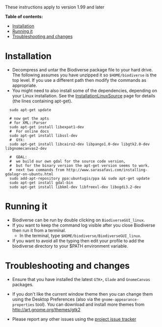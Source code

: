 These instructions apply to version 1.99 and later

**Table of contents:**
* [Installation](#installation)
* [Running it](#running-it)
* [Troubleshooting and changes](#troubleshooting-and-changes)


# Installation #

  * Decompress and untar the Biodiverse package file to your hard drive.  The following assumes you have unzipped it so `$HOME/biodiverse` is the top level.  If you use a different path then modify the commands as appropriate.
  * You might need to also install some of the dependencies, depending on your Linux installation.  See the [InstallationLinuxSource](InstallationLinuxSource) page for details (the lines containing apt-get).

```
  sudo apt-get update

  # now get the apts
  # for XML::Parser
  sudo apt-get install libexpat1-dev
  #  For online docs
  sudo apt-get install libssl-dev
  #  Gtk:
  sudo apt-get install libcairo2-dev libpango1.0-dev libgtk2.0-dev libgnomecanvas2-dev
  
  #  GDAL:
  #  we build our own gdal for the source code version, 
  #  but for the binary version the apt-get version seems to work.
  #  next two commands from http://www.sarasafavi.com/installing-gdalogr-on-ubuntu.html
  sudo add-apt-repository ppa:ubuntugis/ppa && sudo apt-get update
  sudo apt-get install gdal-bin
  sudo apt-get install libkml-dev libfreexl-dev libogdi3.2-dev

```

# Running it #

  * Biodiverse can be run by double clicking on `BiodiverseGUI_linux`.
  * If you want to keep the command log visible after you close Biodiverse then run it from a terminal.
    * In the terminal, type `$HOME/biodiverse/BiodiverseGUI_linux`.
  * If you want to avoid all the typing then edit your profile to add the biodiverse directory to your $PATH environment variable.

# Troubleshooting and changes #

  * Ensure that you have installed the latest `GTK+`, `Glade` and `GnomeCanvas` packages.

  * If you don't like the current window theme then you can change them using the Desktop Preferences (also via the `gnome-appearance-properties` tool).  You can download and install more themes from http://art.gnome.org/themes/gtk2

  * Please report any other issues using the [project issue tracker](https://github.com/shawnlaffan/biodiverse/issues/)